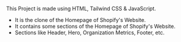 This Project is made using HTML, Tailwind CSS & JavaScript.
- It is the clone of the Homepage of Shopify's Website.
- It contains some sections of the Homepage of Shopify's Website.
- Sections like Header, Hero, Organization Metrics, Footer, etc.
